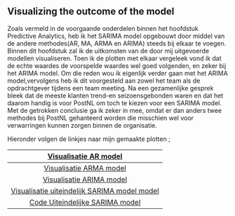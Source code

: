 ## Visualizing the outcome of the model

Zoals vermeld in de voorgaande onderdelen binnen het hoofdstuk Predictive Analytics, heb ik het SARIMA model opgebouwt door middel van de andere methodes(AR, MA, ARMA en ARIMA) steeds bij elkaar te voegen. Binnen dit hoofdstuk zal ik de uitkomsten van de door mij uitgevoerde modellen visualiseren. Toen ik de plotten met elkaar vergeleek vond ik dat de echte waardes de voorspelde waardes wel goed volgenden, en zeker bij het ARIMA model. Om die reden wou ik eigenlijk verder gaan met het ARIMA model,vervolgens heb ik dit voorgesteld aan zowel het team als de opdrachtgever tijdens een team meeting. Na een gezamenlijke gesprek bleek dat de meeste klanten trend-en seizoensgebonden waren en dat het daarom handig is voor PostNL om toch te kiezen voor een SARIMA model. Met de getrokken conclusie ga ik zeker in mee, omdat er dan anders twee methodes bij PostNL gehanteerd worden die misschien wel voor verwarringen kunnen zorgen binnen de organisatie.

Hieronder volgen de linkjes naar mijn gemaakte plotten ;


|[Visualisatie AR model](https://github.com/Emir-Acikgoz-50/Minor-Data-Science/blob/main/Notebook%20Bewijzen/visualisatie%20AR%20model.PNG)|
|:-----:|
|[Visualisatie ARMA model](https://github.com/Emir-Acikgoz-50/Minor-Data-Science/blob/main/Notebook%20Bewijzen/Visualisatie%20ARMA%20model.PNG)|
|[Visualisatie ARIMA model](https://github.com/Emir-Acikgoz-50/Minor-Data-Science/blob/main/Notebook%20Bewijzen/visualisatie%20ARIMA%20model.PNG)|
|[Visualisatie uiteindelijk SARIMA model model](https://github.com/Emir-Acikgoz-50/Minor-Data-Science/blob/main/Notebook%20Bewijzen/visualisatie%20sarima.PNG) |
|[Code Uiteindelijke SARIMA model](https://github.com/Emir-Acikgoz-50/Minor-Data-Science/blob/main/Notebook%20Codes/SARIMA_model_klant_266_rolling_window_verschil.ipynb)|
